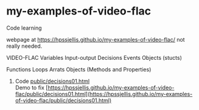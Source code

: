 # my-examples-of-video-flac
Code learning


webpage at https://hpssjellis.github.io/my-examples-of-video-flac/ not really needed.


VIDEO-FLAC 
Variables
Input-output
Decisions
Events
Objects (stucts)

Functions
Loops
Arrats
Objects (Methods and Properties)


1. Code [public/decisions01.html](public/decisions01.html)  <br> Demo to fix [https://hpssjellis.github.io/my-examples-of-video-flac/public/decisions01.html](https://hpssjellis.github.io/my-examples-of-video-flac/public/decisions01.html)

